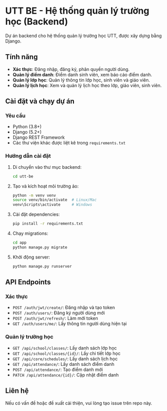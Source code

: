 # UTT BE - Hệ thống quản lý trường học (Backend)

Dự án backend cho hệ thống quản lý trường học UTT, được xây dựng bằng Django.

## Tính năng

- **Xác thực**: Đăng nhập, đăng ký, phân quyền người dùng.
- **Quản lý điểm danh**: Điểm danh sinh viên, xem báo cáo điểm danh.
- **Quản lý lớp học**: Quản lý thông tin lớp học, sinh viên và giáo viên.
- **Quản lý lịch học**: Xem và quản lý lịch học theo lớp, giáo viên, sinh viên.

## Cài đặt và chạy dự án

### Yêu cầu

- Python (3.8+)
- Django (5.2+)
- Django REST Framework
- Các thư viện khác được liệt kê trong `requirements.txt`

### Hướng dẫn cài đặt

1. Di chuyển vào thư mục backend:
   ```bash
   cd utt-be
   ```

2. Tạo và kích hoạt môi trường ảo:
   ```bash
   python -m venv venv
   source venv/bin/activate  # Linux/Mac
   venv\Scripts\activate     # Windows
   ```

3. Cài đặt dependencies:
   ```bash
   pip install -r requirements.txt
   ```

4. Chạy migrations:
   ```bash
   cd app
   python manage.py migrate
   ```

5. Khởi động server:
   ```bash
   python manage.py runserver
   ```

## API Endpoints

### Xác thực

- `POST /auth/jwt/create/`: Đăng nhập và tạo token
- `POST /auth/users/`: Đăng ký người dùng mới
- `POST /auth/jwt/refresh/`: Làm mới token
- `GET /auth/users/me/`: Lấy thông tin người dùng hiện tại

### Quản lý trường học

- `GET /api/school/classes/`: Lấy danh sách lớp học
- `GET /api/school/classes/{id}/`: Lấy chi tiết lớp học
- `GET /api/core/schedules/`: Lấy danh sách lịch học
- `GET /api/attendance/`: Lấy danh sách điểm danh
- `POST /api/attendance/`: Tạo điểm danh mới
- `PATCH /api/attendance/{id}/`: Cập nhật điểm danh

## Liên hệ

Nếu có vấn đề hoặc đề xuất cải thiện, vui lòng tạo issue trên repo này.
